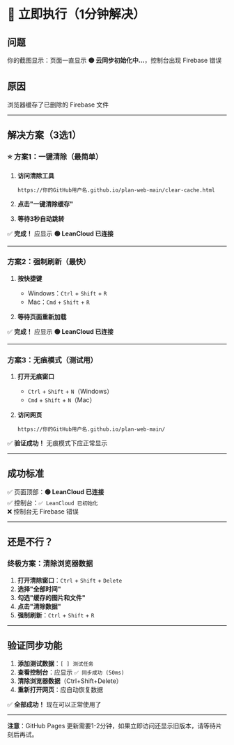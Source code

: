 # 🚀 立即执行（1分钟解决）

## 问题
你的截图显示：页面一直显示 **🟡 云同步初始化中...**，控制台出现 Firebase 错误

## 原因
浏览器缓存了已删除的 Firebase 文件

---

## 解决方案（3选1）

### ⭐ 方案1：一键清除（最简单）

1. **访问清除工具**
   ```
   https://你的GitHub用户名.github.io/plan-web-main/clear-cache.html
   ```

2. **点击"一键清除缓存"**

3. **等待3秒自动跳转**

✅ **完成！** 应显示 **🟢 LeanCloud 已连接**

---

### 方案2：强制刷新（最快）

1. **按快捷键**
   - Windows：`Ctrl` + `Shift` + `R`
   - Mac：`Cmd` + `Shift` + `R`

2. **等待页面重新加载**

✅ **完成！** 应显示 **🟢 LeanCloud 已连接**

---

### 方案3：无痕模式（测试用）

1. **打开无痕窗口**
   - `Ctrl` + `Shift` + `N`（Windows）
   - `Cmd` + `Shift` + `N`（Mac）

2. **访问网页**
   ```
   https://你的GitHub用户名.github.io/plan-web-main/
   ```

✅ **验证成功！** 无痕模式下应正常显示

---

## 成功标准

✅ 页面顶部：**🟢 LeanCloud 已连接**  
✅ 控制台：`✅ LeanCloud 已初始化`  
❌ 控制台无 Firebase 错误

---

## 还是不行？

### 终极方案：清除浏览器数据

1. **打开清除窗口**：`Ctrl` + `Shift` + `Delete`
2. **选择"全部时间"**
3. **勾选"缓存的图片和文件"**
4. **点击"清除数据"**
5. **强制刷新**：`Ctrl` + `Shift` + `R`

---

## 验证同步功能

1. **添加测试数据**：`[ ] 测试任务`
2. **查看控制台**：应显示 `✅ 同步成功 (50ms)`
3. **清除浏览器数据**（Ctrl+Shift+Delete）
4. **重新打开网页**：应自动恢复数据

✅ **全部成功！** 现在可以正常使用了

---

**注意**：GitHub Pages 更新需要1-2分钟，如果立即访问还显示旧版本，请等待片刻后再试。


